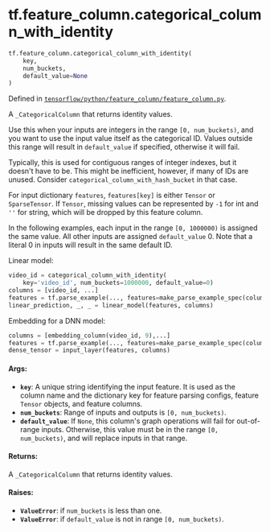 <div itemscope itemtype="http://developers.google.com/ReferenceObject">
<meta itemprop="name" content="tf.feature_column.categorical_column_with_identity" />
<meta itemprop="path" content="Stable" />
</div>

# tf.feature_column.categorical_column_with_identity

``` python
tf.feature_column.categorical_column_with_identity(
    key,
    num_buckets,
    default_value=None
)
```



Defined in [`tensorflow/python/feature_column/feature_column.py`](/code/stable/tensorflow/python/feature_column/feature_column.py).

A `_CategoricalColumn` that returns identity values.

Use this when your inputs are integers in the range `[0, num_buckets)`, and
you want to use the input value itself as the categorical ID. Values outside
this range will result in `default_value` if specified, otherwise it will
fail.

Typically, this is used for contiguous ranges of integer indexes, but
it doesn't have to be. This might be inefficient, however, if many of IDs
are unused. Consider `categorical_column_with_hash_bucket` in that case.

For input dictionary `features`, `features[key]` is either `Tensor` or
`SparseTensor`. If `Tensor`, missing values can be represented by `-1` for int
and `''` for string, which will be dropped by this feature column.

In the following examples, each input in the range `[0, 1000000)` is assigned
the same value. All other inputs are assigned `default_value` 0. Note that a
literal 0 in inputs will result in the same default ID.

Linear model:

```python
video_id = categorical_column_with_identity(
    key='video_id', num_buckets=1000000, default_value=0)
columns = [video_id, ...]
features = tf.parse_example(..., features=make_parse_example_spec(columns))
linear_prediction, _, _ = linear_model(features, columns)
```

Embedding for a DNN model:

```python
columns = [embedding_column(video_id, 9),...]
features = tf.parse_example(..., features=make_parse_example_spec(columns))
dense_tensor = input_layer(features, columns)
```

#### Args:

* <b>`key`</b>: A unique string identifying the input feature. It is used as the
    column name and the dictionary key for feature parsing configs, feature
    `Tensor` objects, and feature columns.
* <b>`num_buckets`</b>: Range of inputs and outputs is `[0, num_buckets)`.
* <b>`default_value`</b>: If `None`, this column's graph operations will fail for
    out-of-range inputs. Otherwise, this value must be in the range
    `[0, num_buckets)`, and will replace inputs in that range.


#### Returns:

A `_CategoricalColumn` that returns identity values.


#### Raises:

* <b>`ValueError`</b>: if `num_buckets` is less than one.
* <b>`ValueError`</b>: if `default_value` is not in range `[0, num_buckets)`.